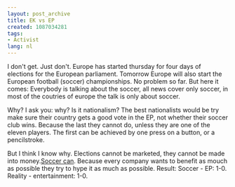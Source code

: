 ```yaml
---
layout: post_archive
title: EK vs EP
created: 1087034281
tags:
- Activist
lang: nl
---
```

I don't get. Just don't. Europe has started thursday for four days of elections for the European parliament. Tomorrow Europe will also start the European football (soccer) championships. No problem so far. But here it comes: Everybody is talking about the soccer, all news cover only soccer, in most of the coutries of europe the talk is only about soccer.

Why? I ask you: why? Is it nationalism? The best nationalists would be try make sure their country gets a good vote in the EP, not whether their soccer club wins. Because the last they cannot do, unless they are one of the eleven players. The first can be achieved by one press on a button, or a pencilstroke.

But I think I know why. Elections cannot be marketed, they cannot be made into money.[Soccer can](http://www.alberthein.nl/). Because every company wants to benefit as mouch as possible they try to hype it as much as possible. Result: Soccer - EP: 1-0. Reality - entertainment: 1-0.
